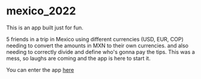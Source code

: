 # mexico_2022

This is an app built just for fun.

5 friends in a trip in Mexico using different currencies (USD, EUR, COP) needing to convert the amounts in MXN to their own currencies. and also needing to correctly divide and define who's gonna pay the tips. This was a mess, so laughs are coming and the app is here to start it.

You can enter the app [here](https://share.streamlit.io/econdavidzh/mexico_2022/main/esquemilucanovale.py)
